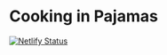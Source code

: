 # Cooking in Pajamas 

[![Netlify Status](https://api.netlify.com/api/v1/badges/626149b2-7ac7-4bad-aaf2-63f5ec860c27/deploy-status)](https://app.netlify.com/sites/cookinginpjs/deploys)

